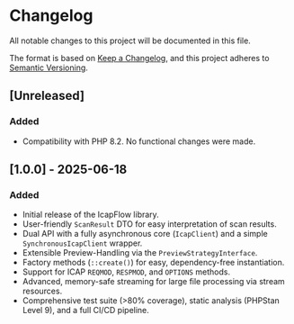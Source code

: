 # Changelog

All notable changes to this project will be documented in this file.

The format is based on [Keep a Changelog](https://keepachangelog.com/en/1.1.0/),
and this project adheres to [Semantic Versioning](https://semver.org/spec/v2.0.0.html).

## [Unreleased]
### Added
- Compatibility with PHP 8.2. No functional changes were made.

## [1.0.0] - 2025-06-18
### Added
- Initial release of the IcapFlow library.
- User-friendly `ScanResult` DTO for easy interpretation of scan results.
- Dual API with a fully asynchronous core (`IcapClient`) and a simple `SynchronousIcapClient` wrapper.
- Extensible Preview-Handling via the `PreviewStrategyInterface`.
- Factory methods (`::create()`) for easy, dependency-free instantiation.
- Support for ICAP `REQMOD`, `RESPMOD`, and `OPTIONS` methods.
- Advanced, memory-safe streaming for large file processing via stream resources.
- Comprehensive test suite (>80% coverage), static analysis (PHPStan Level 9), and a full CI/CD pipeline.

